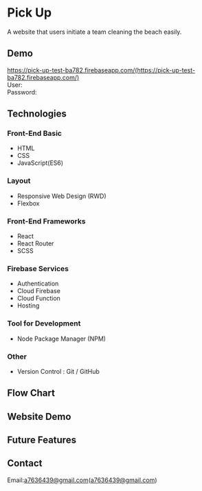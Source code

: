 # Pick Up

A website that users initiate a team cleaning the beach easily.
## Demo

https://pick-up-test-ba782.firebaseapp.com/(https://pick-up-test-ba782.firebaseapp.com/)<br>
User:<br>
Password:<br>

## Technologies

### Front-End Basic
- HTML
- CSS
- JavaScript(ES6)

### Layout
- Responsive Web Design (RWD)
- Flexbox 

### Front-End Frameworks
- React
- React Router
- SCSS

### Firebase Services
- Authentication
- Cloud Firebase
- Cloud Function
- Hosting

### Tool for Development
- Node Package Manager (NPM)

### Other
- Version Control : Git / GitHub


## Flow Chart

## Website Demo

## Future Features

## Contact

Email:a7636439@gmail.com(a7636439@gmail.com)
